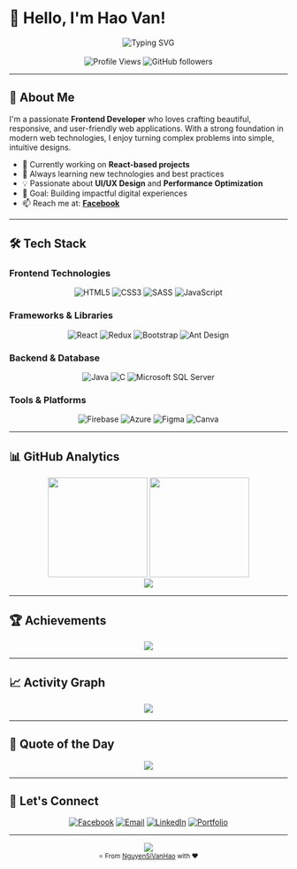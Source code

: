 # 👋 Hello, I'm Hao Van!

<div align="center">
  <img src="https://readme-typing-svg.herokuapp.com?font=Fira+Code&size=24&duration=3000&pause=1000&color=2E9EFF&center=true&vCenter=true&multiline=false&width=500&height=50&lines=Frontend+Developer;React+Enthusiast;UI%2FUX+Passionate;Problem+Solver" alt="Typing SVG" />
</div>

<br>

<div align="center">
  <img src="https://komarev.com/ghpvc/?username=NguyenSiVanHao&style=flat-square&color=2E9EFF&label=Profile+Views" alt="Profile Views" />
  <img src="https://img.shields.io/github/followers/NguyenSiVanHao?style=flat-square&color=2E9EFF&labelColor=1a1a1a" alt="GitHub followers" />
</div>

---

## 🚀 About Me

I'm a passionate **Frontend Developer** who loves crafting beautiful, responsive, and user-friendly web applications. With a strong foundation in modern web technologies, I enjoy turning complex problems into simple, intuitive designs.

- 🔭 Currently working on **React-based projects**
- 🌱 Always learning new technologies and best practices
- 💡 Passionate about **UI/UX Design** and **Performance Optimization**
- 🎯 Goal: Building impactful digital experiences
- 📫 Reach me at: **[Facebook](https://www.facebook.com/hao.van.1466?mibextid=LQQJ4d)**

---

## 🛠️ Tech Stack

### Frontend Technologies
<div align="center">
  
![HTML5](https://img.shields.io/badge/HTML5-E34F26?style=for-the-badge&logo=html5&logoColor=white)
![CSS3](https://img.shields.io/badge/CSS3-1572B6?style=for-the-badge&logo=css3&logoColor=white)
![SASS](https://img.shields.io/badge/SASS-CC6699?style=for-the-badge&logo=sass&logoColor=white)
![JavaScript](https://img.shields.io/badge/JavaScript-F7DF1E?style=for-the-badge&logo=javascript&logoColor=black)

</div>

### Frameworks & Libraries
<div align="center">
  
![React](https://img.shields.io/badge/React-61DAFB?style=for-the-badge&logo=react&logoColor=black)
![Redux](https://img.shields.io/badge/Redux-593D88?style=for-the-badge&logo=redux&logoColor=white)
![Bootstrap](https://img.shields.io/badge/Bootstrap-563D7C?style=for-the-badge&logo=bootstrap&logoColor=white)
![Ant Design](https://img.shields.io/badge/Ant%20Design-0170FE?style=for-the-badge&logo=ant-design&logoColor=white)

</div>

### Backend & Database
<div align="center">
  
![Java](https://img.shields.io/badge/Java-ED8B00?style=for-the-badge&logo=java&logoColor=white)
![C](https://img.shields.io/badge/C-00599C?style=for-the-badge&logo=c&logoColor=white)
![Microsoft SQL Server](https://img.shields.io/badge/Microsoft%20SQL%20Server-CC2927?style=for-the-badge&logo=microsoft%20sql%20server&logoColor=white)

</div>

### Tools & Platforms
<div align="center">
  
![Firebase](https://img.shields.io/badge/Firebase-039BE5?style=for-the-badge&logo=firebase&logoColor=white)
![Azure](https://img.shields.io/badge/Azure-0078D7?style=for-the-badge&logo=microsoft-azure&logoColor=white)
![Figma](https://img.shields.io/badge/Figma-F24E1E?style=for-the-badge&logo=figma&logoColor=white)
![Canva](https://img.shields.io/badge/Canva-00C4CC?style=for-the-badge&logo=canva&logoColor=white)

</div>

---

## 📊 GitHub Analytics

<div align="center">
  <img height="180em" src="https://github-readme-stats.vercel.app/api?username=NguyenSiVanHao&show_icons=true&theme=tokyonight&include_all_commits=true&count_private=true&hide_border=true&bg_color=0D1117&title_color=58A6FF&text_color=C9D1D9&icon_color=58A6FF"/>
  <img height="180em" src="https://github-readme-stats.vercel.app/api/top-langs/?username=NguyenSiVanHao&layout=compact&langs_count=8&theme=tokyonight&hide_border=true&bg_color=0D1117&title_color=58A6FF&text_color=C9D1D9"/>
</div>

<div align="center">
  <img src="https://github-readme-streak-stats.herokuapp.com/?user=NguyenSiVanHao&theme=tokyonight&hide_border=true&background=0D1117&ring=58A6FF&fire=58A6FF&currStreakLabel=C9D1D9"/>
</div>

---

## 🏆 Achievements

<div align="center">
  <img src="https://github-profile-trophy.vercel.app/?username=NguyenSiVanHao&theme=tokyonight&no-frame=true&no-bg=true&margin-w=15&column=7"/>
</div>

---

## 📈 Activity Graph

<div align="center">
  <img src="https://github-readme-activity-graph.vercel.app/graph?username=NguyenSiVanHao&theme=tokyo-night&hide_border=true&bg_color=0D1117&color=58A6FF&line=58A6FF&point=C9D1D9"/>
</div>

---

## 💭 Quote of the Day

<div align="center">
  <img src="https://quotes-github-readme.vercel.app/api?type=horizontal&theme=tokyonight&border=true"/>
</div>

---

## 🤝 Let's Connect

<div align="center">
  
[![Facebook](https://img.shields.io/badge/Facebook-1877F2?style=for-the-badge&logo=facebook&logoColor=white)](https://www.facebook.com/hao.van.1466?mibextid=LQQJ4d)
[![Email](https://img.shields.io/badge/Email-D14836?style=for-the-badge&logo=gmail&logoColor=white)](mailto:your.email@example.com)
[![LinkedIn](https://img.shields.io/badge/LinkedIn-0077B5?style=for-the-badge&logo=linkedin&logoColor=white)](#)
[![Portfolio](https://img.shields.io/badge/Portfolio-FF5722?style=for-the-badge&logo=todoist&logoColor=white)](#)

</div>

---

<div align="center">
  <img src="https://capsule-render.vercel.app/api?type=waving&color=gradient&customColorList=6,11,20&height=150&section=footer&text=Thanks%20for%20visiting!&fontSize=40&fontColor=fff&animation=twinkling&fontAlignY=65"/>
</div>

<div align="center">
  <sub>⭐️ From <a href="https://github.com/NguyenSiVanHao">NguyenSiVanHao</a> with ❤️</sub>
</div>
